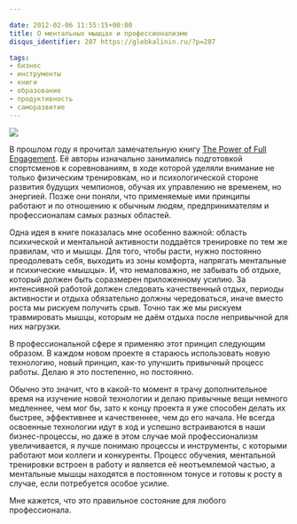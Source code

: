 ```yaml
---

date: 2012-02-06 11:55:15+00:00
title: О ментальных мышцах и профессионализме
disqus_identifier: 287 https://glebkalinin.ru/?p=287

tags:
- бизнес
- инструменты
- книги
- образование
- продуктивность
- саморазвитие
---
```


![](https://raum7linodewp.s3.amazonaws.com/wp-content/uploads/2012/02/sebastian-newbold-coe.jpg)

В прошлом году я прочитал замечательную книгу [The Power of Full Engagement](http://www.amazon.com/gp/product/0743226747/ref=as_li_ss_tl?ie=UTF8&tag=glebkali-20&linkCode=as2&camp=1789&creative=390957&creativeASIN=0743226747). Её авторы изначально занимались подготовкой спортсменов к соревнованиям, в ходе которой уделяли внимание не только физическим тренировкам, но и психологической стороне развития будущих чемпионов, обучая их управлению не временем, но энергией. Позже они поняли, что применяемые ими принципы работают и по отношению к обычным людям, предпринимателям и профессионалам самых разных областей.

Одна идея в книге показалась мне особенно важной: область психической и ментальной активности поддаётся тренировке по тем же правилам, что и мышцы. Для того, чтобы расти, нужно постоянно преодолевать себя, выходить из зоны комфорта, напрягать ментальные и психические «мышцы». И, что немаловажно, не забывать об отдыхе, который должен быть соразмерен приложенному усилию. За интенсивной работой должен следовать качественный отдых, периоды активности и отдыха обязательно должны чередоваться, иначе вместо роста мы рискуем получить срыв. Точно так же мы рискуем травмировать мышцы, которым не даём отдыха после непривычной для них нагрузки.

В профессиональной сфере я применяю этот принцип следующим образом. В каждом новом проекте я стараюсь использовать новую технологию, новый принцип, как-то улучшить привычный процесс работы. Делаю я это постепенно, но постоянно.

Обычно это значит, что в какой-то момент я трачу дополнительное время на изучение новой технологии и делаю привычные вещи немного медленнее, чем мог бы, зато к концу проекта я уже способен делать их быстрее, эффективнее и качественнее, чем до его начала. Не всегда освоенные технологии идут в ход и успешно встраиваются в наши бизнес-процессы, но даже в этом случае мой профессионализм увеличивается, я лучше понимаю процессы и инструменты, с которыми работают мои коллеги и конкуренты. Процесс обучения, ментальной тренировки встроен в работу и является её неотъемлемой частью, а ментальные мышцы находятся в постоянном тонусе и готовы к росту в случае, если потребуется особое усилие.

Мне кажется, что это правильное состояние для любого профессионала.

